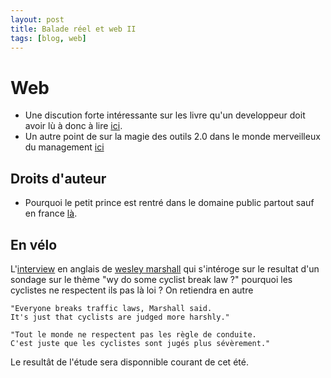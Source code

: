 ```yaml
---
layout: post
title: Balade réel et web II
tags: [blog, web]
---
```


# Web
* Une discution forte intéressante sur les livre qu'un developpeur doit avoir lù à donc à lire [ici][livre a lire].
* Un autre point de sur la magie des outils 2.0 dans le monde merveilleux du management [ici][orwell]

## Droits d'auteur
* Pourquoi le petit prince est rentré dans le domaine public partout sauf en france [là][lepetitprince].

## En vélo
L'[interview][interview] en anglais de [wesley marshall][intersource] qui s'intéroge sur le resultat d'un sondage sur le thème "wy do some cyclist break law ?" pourquoi les cyclistes ne respectent ils pas là loi ? On retiendra en autre

	"Everyone breaks traffic laws, Marshall said.
	It's just that cyclists are judged more harshly."

	"Tout le monde ne respectent pas les règle de conduite.
	C'est juste que les cyclistes sont jugés plus sévèrement."

Le resultât de l'étude sera disponnible courant de cet été.


[ramlog]: http://www.tremende.com/ramlog/
[livre a lire]: https://forum.humancoders.com/t/les-livres-que-tout-developpeur-doit-lire/45
[orwell]: http://souriez.info/Les-dessous-du-management
[strollerDay]: http://momslittlerunningbuddy.com/StrollerRun/
[roadcc-exerpt]: http://road.cc/content/news/153418-why-do-some-cyclists-break-law-us-academic-surveys-18000-people-find-out
[interview]: https://www.cpr.org/news/story/some-cyclists-obey-laws-some-dont-cu-denver-researcher-wants-know-why
[intersource]: http://wesmars.wix.com/wesleymarshall
[lepetitprince]: http://www.liberation.fr/culture/2015/06/03/pourquoi-saint-exupery-est-il-tombe-dans-le-domaine-public-partout-sauf-en-france_1322085
